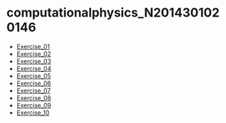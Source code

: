 # computationalphysics_N2014301020146
* [Exercise_01](https://www.zybuluo.com/LP2014301020146/note/497912)
* [Exercise_02]()
* [Exercise_03]()
* [Exercise_04]()
* [Exercise_05]()
* [Exercise_06]()
* [Exercise_07]()
* [Exercise_08]()
* [Exercise_09]()
* [Exercise_10]()
